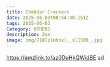 ```yaml
---
title: Cheddar Crackers
date: 2025-06-03T08:54:48.151Z
tags: 2025-06-03
Category: OTHERS
description: 2xx
image: img/718lzlnhbxl._sl1500_.jpg
---
```

https://amzlink.to/az0DuHkQWidBE ad